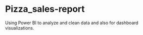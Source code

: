 # Pizza_sales-report
Using Power BI to analyze and clean data and also for dashboard visualizations.
